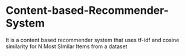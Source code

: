 # Content-based-Recommender-System
It is a content based recommender system that uses tf-idf and cosine similarity for N Most SImilar Items from a dataset 

